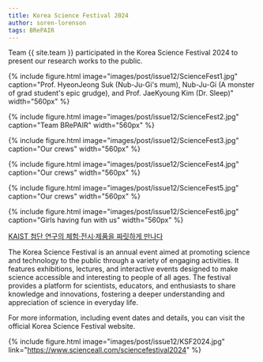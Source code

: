 ```yaml
---
title: Korea Science Festival 2024
author: soren-lorenson
tags: BRePAIR
---
```


Team {{ site.team }} participated in the Korea Science Festival 2024 to present our research works to the public.

{% include figure.html image="images/post/issue12/ScienceFest1.jpg" caption="Prof. HyeonJeong Suk (Nub-Ju-Gi's mum), Nub-Ju-Gi (A monster of grad student's epic grudge), and Prof. JaeKyoung Kim (Dr. Sleep)" width="560px" %}

{% include figure.html image="images/post/issue12/ScienceFest2.jpg" caption="Team BRePAIR" width="560px" %}

{% include figure.html image="images/post/issue12/ScienceFest3.jpg" caption="Our crews" width="560px" %}

{% include figure.html image="images/post/issue12/ScienceFest4.jpg" caption="Our crews" width="560px" %}

{% include figure.html image="images/post/issue12/ScienceFest5.jpg" caption="Our crews" width="560px" %}

{% include figure.html image="images/post/issue12/ScienceFest6.jpg" caption="Girls having fun with us" width="560px" %}

<a href="https://news.kaist.ac.kr/news/html/news/?mode=V&mng_no=36411"> KAIST 첨단 연구의 체험·전시·제품을 짜릿하게 만나다​ </a>

The Korea Science Festival is an annual event aimed at promoting science and technology to the public through a variety of engaging activities. It features exhibitions, lectures, and interactive events designed to make science accessible and interesting to people of all ages. The festival provides a platform for scientists, educators, and enthusiasts to share knowledge and innovations, fostering a deeper understanding and appreciation of science in everyday life.

For more information, including event dates and details, you can visit the official Korea Science Festival website.

{% include figure.html image="images/post/issue12/KSF2024.jpg" link="https://www.scienceall.com/sciencefestival2024" %}
